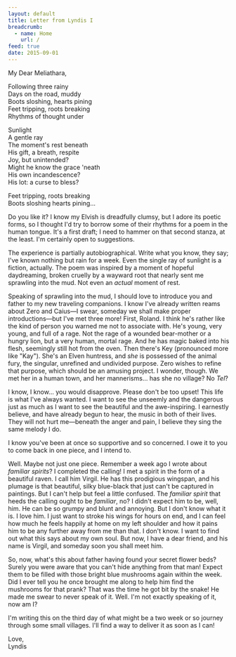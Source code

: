 ```yaml
---
layout: default
title: Letter from Lyndis I
breadcrumb:
  - name: Home
    url: /
feed: true
date: 2015-09-01
---
```

My Dear Meliathara,

Following three rainy  
Days on the road, muddy  
Boots sloshing, hearts pining  
Feet tripping, roots breaking  
Rhythms of thought under  

Sunlight  
A gentle ray  
The moment's rest beneath  
His gift, a breath, respite  
Joy, but unintended?  
Might he know the grace 'neath  
His own incandescence?  
His lot: a curse to bless?  

Feet tripping, roots breaking  
Boots sloshing hearts pining...

Do you like it? I know my Elvish is dreadfully clumsy, but I adore its poetic forms, so I thought I'd try to borrow some of their rhythms for a poem in the human tongue. It's a first draft; I need to hammer on that second stanza, at the least. I'm certainly open to suggestions.

The experience is partially autobiographical. Write what you know, they say; I've known nothing but rain for a week. Even the single ray of sunlight is a fiction, actually. The poem was inspired by a moment of hopeful daydreaming, broken cruelly by a wayward root that nearly sent me sprawling into the mud. Not even an *actual* moment of rest.

Speaking of sprawling into the mud, I should love to introduce you and father to my new traveling companions. I know I've already written reams about Zero and Caius—I swear, someday we shall make proper introductions—but I've met three more! First, Roland. I think he's rather like the kind of person you warned me not to associate with. He's young, very young, and full of a rage. Not the rage of a wounded bear-mother or a hungry lion, but a very human, mortal rage. And he has magic baked into his flesh, seemingly still hot from the oven. Then there's Key (pronounced more like "Kay"). She's an Elven huntress, and *she* is possessed of the animal fury, the singular, unrefined and undivided purpose.  Zero wishes to refine that purpose, which should be an amusing project.  I wonder, though. We met her in a human town, and her mannerisms... has she no village? No *Tel*?

I know, I know... you would disapprove. Please don't be too upset! This life is what I've always wanted. I want to see the unseemly and the dangerous just as much as I want to see the beautiful and the awe-inspiring. I earnestly believe, and have already begun to hear, the music in both of their lives. They will not hurt me—beneath the anger and pain, I believe they sing the same melody I do.

I know you've been at once so supportive and so concerned. I owe it to you to come back in one piece, and I intend to.

Well. Maybe not just one piece. Remember a week ago I wrote about *familiar spirits*? I completed the calling! I met a spirit in the form of a beautiful raven. I call him Virgil. He has this prodigious wingspan, and his plumage is that beautiful, silky blue-black that just can't be captured in paintings. But I can't help but feel a little confused. The *familiar spirit* that heeds the calling ought to be *familiar*, no? I didn't expect him to be, well, him. He can be so grumpy and blunt and annoying. But I don't know what it is. I love him. I just want to stroke his wings for hours on end, and I can feel how much he feels happily at home on my left shoulder and how it pains him to be any further away from me than that. I don't know. I want to find out what this says about my own soul. But now, I have a dear friend, and his name is Virgil, and someday soon you shall meet him.

So, now, what's this about father having found your secret flower beds? Surely you were aware that you can't hide anything from that man! Expect them to be filled with those bright blue mushrooms again within the week. Did I ever tell you he once brought me along to help him find the mushrooms for that prank? That was the time he got bit by the snake! He made me swear to never speak of it. Well. I'm not exactly speaking of it, now am I?

I'm writing this on the third day of what might be a two week or so journey through some small villages. I'll find a way to deliver it as soon as I can!

Love,  
Lyndis
